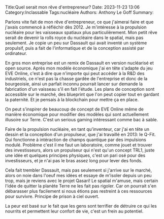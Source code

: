 Title:Quel serait mon rêve d'entrepreneur?
Date: 2023-11-23 13:06
Category:Inclassable
Tags:nucléaire
Authors: Anthony Le Goff
Summary:

Parlons vite fait de mon rêve d'entrepreneur, ce que j'aimerai faire et que j'avais commencé à réfléchir dès 2012. Je m'intéresse à la propulsion nucléaire pour les vaisseaux spatiaux plus particulièrement. Mon petit rêve serait de devenir la rolls royce du nucléaire dans le spatial, mais pas seulement. Je copie un peu sur Dassault qui avait inventé un système propulsif, puis a fait de l'informatique et de la conception assisté par ordinateur.

En gros mon entreprise est un remix de Dassault en version nucléarisé et open source. Après mon modèle économique j'ai en tête s'adapte du jeu EVE Online, c'est à dire que n'importe qui peut accéder à la R&D des industriels, ce n'est pas la chasse gardée de l'entreprise et donc de la bourgeoisie, ainsi un parfait inconnu pourrait lancer sur demande la fabrication d'un vaisseau s'il en fait l'étude. Les plans de conception sont accessible sur le marché, des blueprint que l'on peut copier tout en gardant la paternité. Et je pensais à la blockchain pour mettre ça en place. 

On peut s'inspirer de beaucoup de concept de EVE Online même de manière économique pour modifier des modèles qui sont actuellement illusoire sur Terre. C'est un serious gaming intéressant comme bac à sable.

Faire de la propulsion nucléaire, en tant qu'inventeur, car j'ai en tête un dessin et la conception d'un propulseur, que j'ai travaillé en 2013: le Q-Fit. Qui fonctionne à intéraction de champs quantique par des impulsions modulé. Problème c'est il me faut un laboratoire, comme jouet et trouver des investisseurs, alors un propulseur qui n'est qu'un concept TRL1, juste une idée et quelques principes physiques, c'est un pari osé pour des investisseurs, et je n'ai pas le bras assez long pour lever des fonds. 

Cela fait trembler Dassault, mais pas seulement si j'arrive sur le marché, alors on noie dans l'oeuf mes idées et essaye de m'isoler depuis un peu trop, mais je reviens avec le projet Qasari! Le spatial m'amuse, mais certain l'idée de quitter la planète Terre ne les fait pas rigoler. Car on pourrait s'en débarasser plus facilement si nous étions pas restreint à ces ressources pour survivre. Principe de prison à ciel ouvert. 

La peur est basé sur le fait que les gens sont terrifier de détruire ce qui les nourrits et permettent leur confort de vie, c'est un frein au potentiel.